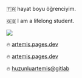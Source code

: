 🇹🇷 hayat boyu öğrenciyim.

🇬🇧 I am a lifelong student.

![](https://komarev.com/ghpvc/?username=huzunluartemis&amp;label=visitors)

🔥 [artemis.pages.dev](https://artemis.pages.dev)

🔥 [artemis.pages.dev](https://artemis.pages.dev)

🔥 [huzunluartemis@gitlab](https://gitlab.com/huzunluartemis)
